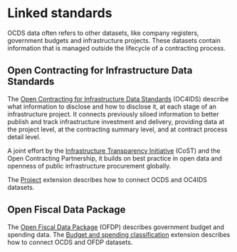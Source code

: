 # Linked standards

OCDS data often refers to other datasets, like company registers, government budgets and infrastructure projects. These datasets contain information that is managed outside the lifecycle of a contracting process.

## Open Contracting for Infrastructure Data Standards

The [Open Contracting for Infrastructure Data Standards](https://standard.open-contracting.org/infrastructure/latest/en/) (OC4IDS) describe what information to disclose and how to disclose it, at each stage of an infrastructure project. It connects previously siloed information to better publish and track infrastructure investment and delivery, providing data at the project level, at the contracting summary level, and at contract process detail level.

A joint effort by the [Infrastructure Transparency Initiative](http://infrastructuretransparency.org) (CoST) and the Open Contracting Partnership, it builds on best practice in open data and openness of public infrastructure procurement globally.

The [Project](https://extensions.open-contracting.org/en/extensions/project/master/) extension describes how to connect OCDS and OC4IDS datasets.

## Open Fiscal Data Package

The [Open Fiscal Data Package](http://www.fiscaltransparency.net/ofdp/) (OFDP) describes government budget and spending data. The [Budget and spending classification](https://extensions.open-contracting.org/en/extensions/budget_and_spend/) extension describes how to connect OCDS and OFDP datasets.
